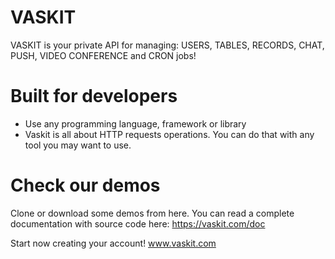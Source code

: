 # VASKIT
VASKIT is your private API for managing: USERS, TABLES, RECORDS, CHAT, PUSH, VIDEO CONFERENCE and CRON jobs! 

# Built for developers
  - Use any programming language, framework or library
  - Vaskit is all about HTTP requests operations. You can do that with any tool you may want to use.

# Check our demos
Clone or download some demos from here. You can read a complete documentation with source code here: https://vaskit.com/doc

Start now creating your account! www.vaskit.com


